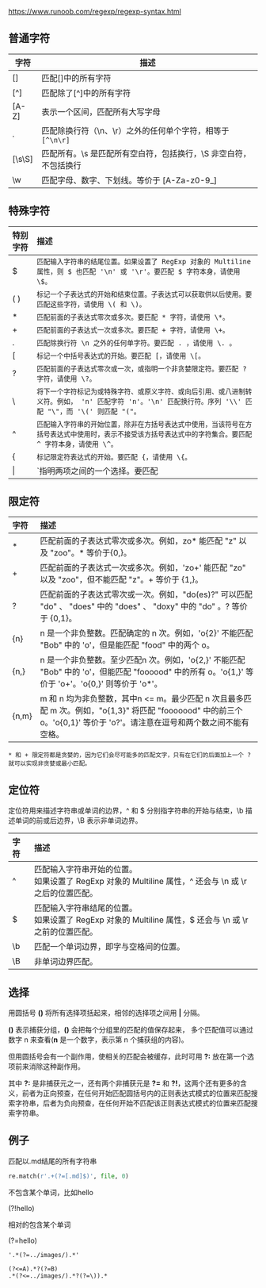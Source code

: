 https://www.runoob.com/regexp/regexp-syntax.html

## 普通字符

| 字符   | 描述                                                         |
| ------ | ------------------------------------------------------------ |
| []     | 匹配[]中的所有字符                                           |
| [^]    | 匹配除了[^]中的所有字符                                      |
| [A-Z]  | 表示一个区间，匹配所有大写字母                               |
| .      | 匹配除换行符（\n、\r）之外的任何单个字符，相等于 `[^\n\r]`   |
| [\s\S] | 匹配所有。\s 是匹配所有空白符，包括换行，\S 非空白符，不包括换行 |
| \w     | 匹配字母、数字、下划线。等价于 [A-Za-z0-9_]                  |

## 特殊字符

| 特别字符 | 描述                                                         |
| :------- | :----------------------------------------------------------- |
| $        | `匹配输入字符串的结尾位置。如果设置了 RegExp 对象的 Multiline 属性，则 $ 也匹配 '\n' 或 '\r'。要匹配 $ 字符本身，请使用 \$。` |
| ( )      | `标记一个子表达式的开始和结束位置。子表达式可以获取供以后使用。要匹配这些字符，请使用 \( 和 \)。` |
| *        | `匹配前面的子表达式零次或多次。要匹配 * 字符，请使用 \*。`   |
| +        | `匹配前面的子表达式一次或多次。要匹配 + 字符，请使用 \+。`   |
| .        | `匹配除换行符 \n 之外的任何单字符。要匹配 . ，请使用 \. 。`  |
| [        | `标记一个中括号表达式的开始。要匹配 [，请使用 \[。`          |
| ?        | `匹配前面的子表达式零次或一次，或指明一个非贪婪限定符。要匹配 ? 字符，请使用 \?。` |
| \        | `将下一个字符标记为或特殊字符、或原义字符、或向后引用、或八进制转义符。例如， 'n' 匹配字符 'n'。'\n' 匹配换行符。序列 '\\' 匹配 "\"，而 '\(' 则匹配 "("。` |
| ^        | `匹配输入字符串的开始位置，除非在方括号表达式中使用，当该符号在方括号表达式中使用时，表示不接受该方括号表达式中的字符集合。要匹配 ^ 字符本身，请使用 \^。` |
| {        | `标记限定符表达式的开始。要匹配 {，请使用 \{。`              |
| \|       | `指明两项之间的一个选择。要匹配 |，请使用 \|。`              |

## 限定符

| 字符  | 描述                                                         |
| :---- | :----------------------------------------------------------- |
| *     | 匹配前面的子表达式零次或多次。例如，zo* 能匹配 "z" 以及 "zoo"。* 等价于{0,}。 |
| +     | 匹配前面的子表达式一次或多次。例如，'zo+' 能匹配 "zo" 以及 "zoo"，但不能匹配 "z"。+ 等价于 {1,}。 |
| ?     | 匹配前面的子表达式零次或一次。例如，"do(es)?" 可以匹配 "do" 、 "does" 中的 "does" 、 "doxy" 中的 "do" 。? 等价于 {0,1}。 |
| {n}   | n 是一个非负整数。匹配确定的 n 次。例如，'o{2}' 不能匹配 "Bob" 中的 'o'，但是能匹配 "food" 中的两个 o。 |
| {n,}  | n 是一个非负整数。至少匹配n 次。例如，'o{2,}' 不能匹配 "Bob" 中的 'o'，但能匹配 "foooood" 中的所有 o。'o{1,}' 等价于 'o+'。'o{0,}' 则等价于 'o*'。 |
| {n,m} | m 和 n 均为非负整数，其中n <= m。最少匹配 n 次且最多匹配 m 次。例如，"o{1,3}" 将匹配 "fooooood" 中的前三个 o。'o{0,1}' 等价于 'o?'。请注意在逗号和两个数之间不能有空格。 |

`* 和 + 限定符都是贪婪的，因为它们会尽可能多的匹配文字，只有在它们的后面加上一个 ? 就可以实现非贪婪或最小匹配。`

## 定位符

定位符用来描述字符串或单词的边界，^ 和 $ 分别指字符串的开始与结束，\b 描述单词的前或后边界，\B 表示非单词边界。

| 字符 | 描述                                                         |
| :--- | :----------------------------------------------------------- |
| ^    | 匹配输入字符串开始的位置。<br />如果设置了 RegExp 对象的 Multiline 属性，^ 还会与 \n 或 \r 之后的位置匹配。 |
| $    | 匹配输入字符串结尾的位置。<br />如果设置了 RegExp 对象的 Multiline 属性，$ 还会与 \n 或 \r 之前的位置匹配。 |
| \b   | 匹配一个单词边界，即字与空格间的位置。                       |
| \B   | 非单词边界匹配。                                             |

## 选择

用圆括号 **()** 将所有选择项括起来，相邻的选择项之间用 **|** 分隔。

**()** 表示捕获分组，**()** 会把每个分组里的匹配的值保存起来， 多个匹配值可以通过数字 n 来查看(**n** 是一个数字，表示第 n 个捕获组的内容)。

但用圆括号会有一个副作用，使相关的匹配会被缓存，此时可用 **?:** 放在第一个选项前来消除这种副作用。

其中 **?:** 是非捕获元之一，还有两个非捕获元是 **?=** 和 **?!**，这两个还有更多的含义，前者为正向预查，在任何开始匹配圆括号内的正则表达式模式的位置来匹配搜索字符串，后者为负向预查，在任何开始不匹配该正则表达式模式的位置来匹配搜索字符串。



## 例子

匹配以.md结尾的所有字符串

```python
re.match(r'.+(?=[.md]$)', file, 0)
```

不包含某个单词，比如hello

(?!hello)

相对的包含某个单词

(?=hello)

```
'.*(?=../images/).*'

(?<=A).*?(?=B) 
.*(?<=../images/).*?(?=\)).*
```

